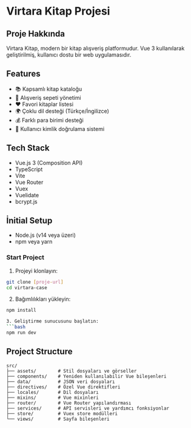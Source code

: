 # Virtara Kitap Projesi

## Proje Hakkında
Virtara Kitap, modern bir kitap alışveriş platformudur. Vue 3 kullanılarak geliştirilmiş, kullanıcı dostu bir web uygulamasıdır.

## Features
- 📚 Kapsamlı kitap kataloğu
- 🛒 Alışveriş sepeti yönetimi
- ❤️ Favori kitaplar listesi
- 🌍 Çoklu dil desteği (Türkçe/İngilizce)
- 💰 Farklı para birimi desteği
- 🔐 Kullanıcı kimlik doğrulama sistemi

## Tech Stack
- Vue.js 3 (Composition API)
- TypeScript
- Vite
- Vue Router
- Vuex
- Vuelidate
- bcrypt.js

## İnitial Setup

- Node.js (v14 veya üzeri)
- npm veya yarn

### Start Project
1. Projeyi klonlayın:
```bash
git clone [proje-url]
cd virtara-case
```

2. Bağımlılıkları yükleyin:
```bash
npm install

3. Geliştirme sunucusunu başlatın:
```bash
npm run dev
```

## Project Structure
```
src/
├── assets/        # Stil dosyaları ve görseller
├── components/    # Yeniden kullanılabilir Vue bileşenleri
├── data/          # JSON veri dosyaları
├── directives/    # Özel Vue direktifleri
├── locales/       # Dil dosyaları
├── mixins/        # Vue mixinleri
├── router/        # Vue Router yapılandırması
├── services/      # API servisleri ve yardımcı fonksiyonlar
├── store/         # Vuex store modülleri
└── views/         # Sayfa bileşenleri
```

